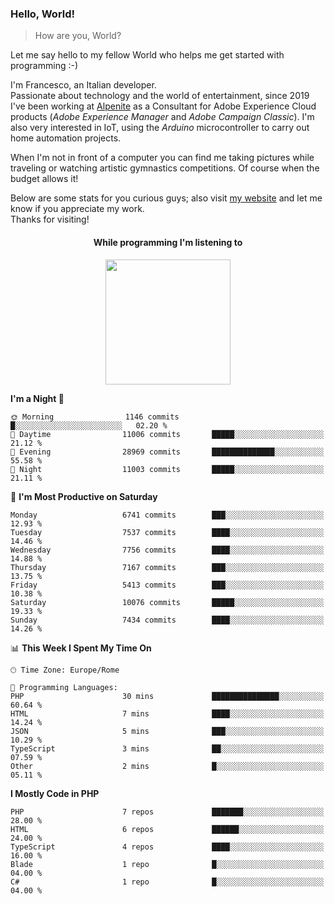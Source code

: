 ### Hello, World!

> How are you, World?

Let me say hello to my fellow World who helps me get started with programming :-)

I'm Francesco, an Italian developer.  
Passionate about technology and the world of entertainment, since 2019 I've been working at [Alpenite](https://www.alpenite.com) as a Consultant for Adobe Experience Cloud products (*Adobe Experience Manager* and *Adobe Campaign Classic*). I'm also very interested in IoT, using the *Arduino* microcontroller to carry out home automation projects.

When I'm not in front of a computer you can find me taking pictures while traveling or watching artistic gymnastics competitions. Of course when the budget allows it!

Below are some stats for you curious guys; also visit [my website](https://www.francescorega.eu) and let me know if you appreciate my work.  
Thanks for visiting!

<div align="center">
  <h4>While programming I'm listening to</h4>
  <a href="https://apps.francescorega.eu/now-playing/11147232609" target="_blank"><img src="https://apps.francescorega.eu/now-playing/11147232609" width="200"></a>
</div>

<!--START_SECTION:waka-->
**I'm a Night 🦉** 

```text
🌞 Morning                1146 commits        █░░░░░░░░░░░░░░░░░░░░░░░░   02.20 % 
🌆 Daytime                11006 commits       █████░░░░░░░░░░░░░░░░░░░░   21.12 % 
🌃 Evening                28969 commits       ██████████████░░░░░░░░░░░   55.58 % 
🌙 Night                  11003 commits       █████░░░░░░░░░░░░░░░░░░░░   21.11 % 
```
📅 **I'm Most Productive on Saturday** 

```text
Monday                   6741 commits        ███░░░░░░░░░░░░░░░░░░░░░░   12.93 % 
Tuesday                  7537 commits        ████░░░░░░░░░░░░░░░░░░░░░   14.46 % 
Wednesday                7756 commits        ████░░░░░░░░░░░░░░░░░░░░░   14.88 % 
Thursday                 7167 commits        ███░░░░░░░░░░░░░░░░░░░░░░   13.75 % 
Friday                   5413 commits        ███░░░░░░░░░░░░░░░░░░░░░░   10.38 % 
Saturday                 10076 commits       █████░░░░░░░░░░░░░░░░░░░░   19.33 % 
Sunday                   7434 commits        ████░░░░░░░░░░░░░░░░░░░░░   14.26 % 
```


📊 **This Week I Spent My Time On** 

```text
🕑︎ Time Zone: Europe/Rome

💬 Programming Languages: 
PHP                      30 mins             ███████████████░░░░░░░░░░   60.64 % 
HTML                     7 mins              ████░░░░░░░░░░░░░░░░░░░░░   14.24 % 
JSON                     5 mins              ███░░░░░░░░░░░░░░░░░░░░░░   10.29 % 
TypeScript               3 mins              ██░░░░░░░░░░░░░░░░░░░░░░░   07.59 % 
Other                    2 mins              █░░░░░░░░░░░░░░░░░░░░░░░░   05.11 % 
```

**I Mostly Code in PHP** 

```text
PHP                      7 repos             ███████░░░░░░░░░░░░░░░░░░   28.00 % 
HTML                     6 repos             ██████░░░░░░░░░░░░░░░░░░░   24.00 % 
TypeScript               4 repos             ████░░░░░░░░░░░░░░░░░░░░░   16.00 % 
Blade                    1 repo              █░░░░░░░░░░░░░░░░░░░░░░░░   04.00 % 
C#                       1 repo              █░░░░░░░░░░░░░░░░░░░░░░░░   04.00 % 
```




<!--END_SECTION:waka-->
